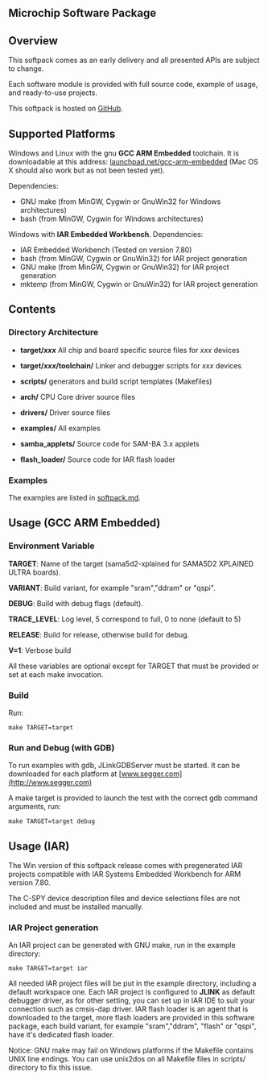 Microchip Software Package
----------------------------

## Overview

This softpack comes as an early delivery and all presented APIs are subject to
change.

Each software module is provided with full source code, example of usage, and
ready-to-use projects.

This softpack is hosted on [GitHub](https://github.com/atmelcorp/atmel-software-package).

## Supported Platforms

Windows and Linux with the gnu **GCC ARM Embedded** toolchain. It is downloadable
at this address: [launchpad.net/gcc-arm-embedded](https://launchpad.net/gcc-arm-embedded)
(Mac OS X should also work but as not been tested yet).

Dependencies:
- GNU make (from MinGW, Cygwin or GnuWin32 for Windows architectures)
- bash (from MinGW, Cygwin for Windows architectures)

Windows with **IAR Embedded Workbench**.
Dependencies:
- IAR Embedded Workbench (Tested on version 7.80)
- bash (from MinGW, Cygwin or GnuWin32) for IAR project generation
- GNU make (from MinGW, Cygwin or GnuWin32) for IAR project generation
- mktemp (from MinGW, Cygwin or GnuWin32) for IAR project generation

## Contents

### Directory Architecture

- **target/_xxx_**
  All chip and board specific source files for _xxx_ devices

- **target/_xxx_/toolchain/**
  Linker and debugger scripts for _xxx_ devices

- **scripts/**
  generators and build script templates (Makefiles)

- **arch/**
  CPU Core driver source files

- **drivers/**
  Driver source files

- **examples/**
  All examples

- **samba_applets/**
  Source code for SAM-BA 3.x applets

- **flash_loader/**
  Source code for IAR flash loader

### Examples

The examples are listed in [softpack.md](softpack.md).

## Usage (GCC ARM Embedded)

### Environment Variable

**TARGET**: Name of the target (sama5d2-xplained for SAMA5D2 XPLAINED ULTRA
boards).

**VARIANT**: Build variant, for example "sram","ddram" or "qspi".

**DEBUG**: Build with debug flags (default).

**TRACE_LEVEL**: Log level, 5 correspond to full, 0 to none (default to 5)

**RELEASE**: Build for release, otherwise build for debug.

**V=1**: Verbose build

All these variables are optional except for TARGET that must be provided or set
at each make invocation.

### Build

Run:

``make TARGET=target``

### Run and Debug (with GDB)

To run examples with gdb, JLinkGDBServer must be started. It can be downloaded
for each platform at  [www.segger.com](http://www.segger.com)

A make target is provided to launch the test with the correct gdb command
arguments, run:

``make TARGET=target debug``

## Usage (IAR)

The Win version of this softpack release comes with pregenerated IAR projects
compatible with IAR Systems Embedded Workbench for ARM version 7.80.

The C-SPY device description files and device selections files are not included
and must be installed manually.

### IAR Project generation

An IAR project can be generated with GNU make, run in the example directory:

``make TARGET=target iar``

All needed IAR project files will be put in the example directory, including a
default workspace one. Each IAR project is configured to **JLINK** as default debugger
driver, as for other setting, you can set up in IAR IDE to suit your connection such as
cmsis-dap driver. IAR flash loader is an agent that is downloaded to the target, more
flash loaders are provided in this software package, each build variant, for example
"sram","ddram", "flash" or "qspi", have it's dedicated flash loader.

Notice:
GNU make may fail on Windows platforms if the Makefile contains UNIX line endings.
You can use unix2dos on all Makefile files in scripts/ directory to fix this issue.
